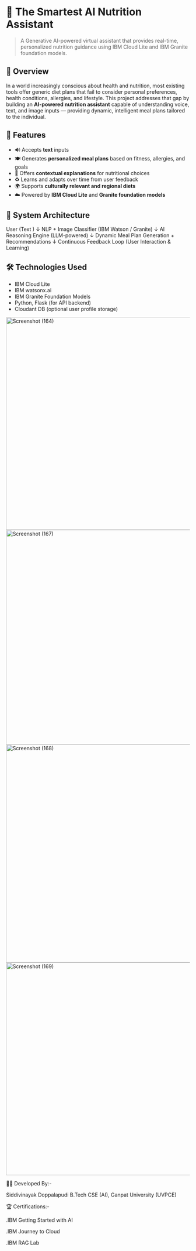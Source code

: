 # 🍎 The Smartest AI Nutrition Assistant

> A Generative AI-powered virtual assistant that provides real-time, personalized nutrition guidance using IBM Cloud Lite and IBM Granite foundation models.

## 🚀 Overview

In a world increasingly conscious about health and nutrition, most existing tools offer generic diet plans that fail to consider personal preferences, health conditions, allergies, and lifestyle. This project addresses that gap by building an **AI-powered nutrition assistant** capable of understanding voice, text, and image inputs — providing dynamic, intelligent meal plans tailored to the individual.

## 🎯 Features

- 🔊 Accepts **text** inputs 
- 🍽️ Generates **personalized meal plans** based on fitness, allergies, and goals
- 🧠 Offers **contextual explanations** for nutritional choices
- ♻️ Learns and adapts over time from user feedback
- 🌍 Supports **culturally relevant and regional diets**
- ☁️ Powered by **IBM Cloud Lite** and **Granite foundation models**

## 🧱 System Architecture

User (Text )
↓
NLP + Image Classifier (IBM Watson / Granite)
↓
AI Reasoning Engine (LLM-powered)
↓
Dynamic Meal Plan Generation + Recommendations
↓
Continuous Feedback Loop (User Interaction & Learning)

## 🛠️ Technologies Used

- IBM Cloud Lite
- IBM watsonx.ai
- IBM Granite Foundation Models
- Python, Flask (for API backend)
- Cloudant DB (optional user profile storage)




<img width="1344" height="581" alt="Screenshot (164)" src="https://github.com/user-attachments/assets/8cadc7ed-27ef-48b0-888f-2d3862a07537" />
<img width="1366" height="586" alt="Screenshot (167)" src="https://github.com/user-attachments/assets/f6858cb4-d14c-499d-b611-ccecbe30e1b7" />
<img width="1366" height="596" alt="Screenshot (168)" src="https://github.com/user-attachments/assets/7e2479ba-1e4f-4d25-9700-15268cabd489" />
<img width="1366" height="581" alt="Screenshot (169)" src="https://github.com/user-attachments/assets/0d3ddb34-50b8-4476-9d0c-db49c0fa292e" />



🧑‍💻 Developed By:-

Siddivinayak Doppalapudi
B.Tech CSE (AI), Ganpat University (UVPCE)

🏆 Certifications:-

.IBM Getting Started with AI

.IBM Journey to Cloud

.IBM RAG Lab

